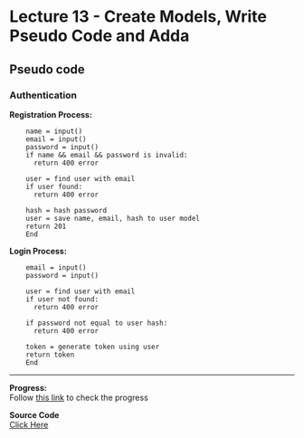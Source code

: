# Lecture 13 - Create Models, Write Pseudo Code and Adda

## Pseudo code

### Authentication

**Registration Process:**

``` Start
    name = input()
    email = input()
    password = input()
    if name && email && password is invalid:
      return 400 error

    user = find user with email
    if user found:
      return 400 error

    hash = hash password
    user = save name, email, hash to user model
    return 201
    End
```

**Login Process:**

``` Start
    email = input()
    password = input()

    user = find user with email
    if user not found:
      return 400 error

    if password not equal to user hash:
      return 400 error

    token = generate token using user
    return token
    End
```

---

**Progress:**  
Follow [this link](https://thirsty-camelotia-a8e.notion.site/Attendance-System-8b5ccfe9b2384e84b904d6a85013170b) to check the progress

**Source Code**  
[Click Here](../../src/attendance-system/)
